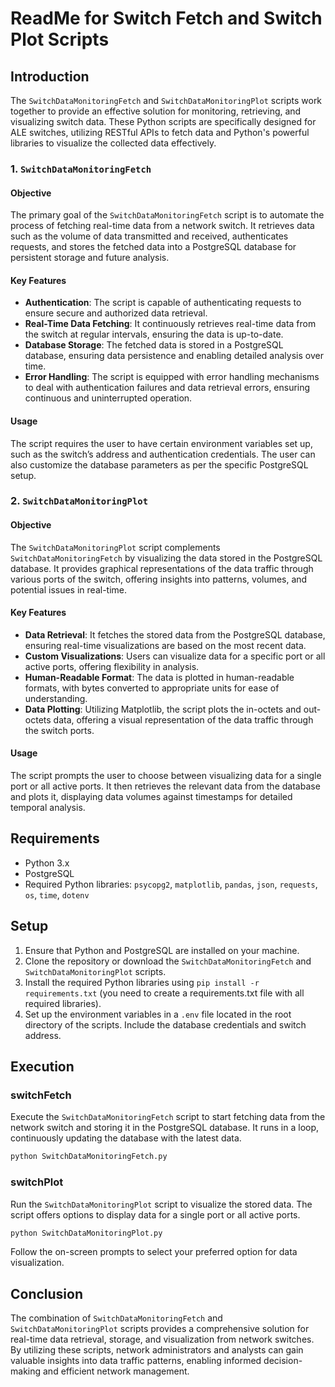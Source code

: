 # ReadMe for Switch Fetch and Switch Plot Scripts

## Introduction

The `SwitchDataMonitoringFetch` and `SwitchDataMonitoringPlot` scripts work together to provide an effective solution for monitoring, retrieving, and visualizing switch data. These Python scripts are specifically designed for ALE switches, utilizing RESTful APIs to fetch data and Python's powerful libraries to visualize the collected data effectively.

### 1. `SwitchDataMonitoringFetch`

#### Objective

The primary goal of the `SwitchDataMonitoringFetch` script is to automate the process of fetching real-time data from a network switch. It retrieves data such as the volume of data transmitted and received, authenticates requests, and stores the fetched data into a PostgreSQL database for persistent storage and future analysis.

#### Key Features

- **Authentication**: The script is capable of authenticating requests to ensure secure and authorized data retrieval.
- **Real-Time Data Fetching**: It continuously retrieves real-time data from the switch at regular intervals, ensuring the data is up-to-date.
- **Database Storage**: The fetched data is stored in a PostgreSQL database, ensuring data persistence and enabling detailed analysis over time.
- **Error Handling**: The script is equipped with error handling mechanisms to deal with authentication failures and data retrieval errors, ensuring continuous and uninterrupted operation.

#### Usage

The script requires the user to have certain environment variables set up, such as the switch’s address and authentication credentials. The user can also customize the database parameters as per the specific PostgreSQL setup.

### 2. `SwitchDataMonitoringPlot`

#### Objective

The `SwitchDataMonitoringPlot` script complements `SwitchDataMonitoringFetch` by visualizing the data stored in the PostgreSQL database. It provides graphical representations of the data traffic through various ports of the switch, offering insights into patterns, volumes, and potential issues in real-time.

#### Key Features

- **Data Retrieval**: It fetches the stored data from the PostgreSQL database, ensuring real-time visualizations are based on the most recent data.
- **Custom Visualizations**: Users can visualize data for a specific port or all active ports, offering flexibility in analysis.
- **Human-Readable Format**: The data is plotted in human-readable formats, with bytes converted to appropriate units for ease of understanding.
- **Data Plotting**: Utilizing Matplotlib, the script plots the in-octets and out-octets data, offering a visual representation of the data traffic through the switch ports.

#### Usage

The script prompts the user to choose between visualizing data for a single port or all active ports. It then retrieves the relevant data from the database and plots it, displaying data volumes against timestamps for detailed temporal analysis.

## Requirements

- Python 3.x
- PostgreSQL
- Required Python libraries: `psycopg2`, `matplotlib`, `pandas`, `json`, `requests`, `os`, `time`, `dotenv`

## Setup

1. Ensure that Python and PostgreSQL are installed on your machine.
2. Clone the repository or download the `SwitchDataMonitoringFetch` and `SwitchDataMonitoringPlot` scripts.
3. Install the required Python libraries using `pip install -r requirements.txt` (you need to create a requirements.txt file with all required libraries).
4. Set up the environment variables in a `.env` file located in the root directory of the scripts. Include the database credentials and switch address.

## Execution

### switchFetch

Execute the `SwitchDataMonitoringFetch` script to start fetching data from the network switch and storing it in the PostgreSQL database. It runs in a loop, continuously updating the database with the latest data.

```bash
python SwitchDataMonitoringFetch.py
```

### switchPlot

Run the `SwitchDataMonitoringPlot` script to visualize the stored data. The script offers options to display data for a single port or all active ports.

```bash
python SwitchDataMonitoringPlot.py
```

Follow the on-screen prompts to select your preferred option for data visualization.

## Conclusion

The combination of `SwitchDataMonitoringFetch` and `SwitchDataMonitoringPlot` scripts provides a comprehensive solution for real-time data retrieval, storage, and visualization from network switches. By utilizing these scripts, network administrators and analysts can gain valuable insights into data traffic patterns, enabling informed decision-making and efficient network management.
